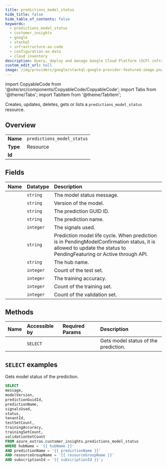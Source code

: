 ```yaml
---
title: predictions_model_status
hide_title: false
hide_table_of_contents: false
keywords:
  - predictions_model_status
  - customer_insights
  - google
  - stackql
  - infrastructure-as-code
  - configuration-as-data
  - cloud inventory
description: Query, deploy and manage Google Cloud Platform (GCP) infrastructure and resources using SQL
custom_edit_url: null
image: /img/providers/google/stackql-google-provider-featured-image.png
---
```


import CopyableCode from '@site/src/components/CopyableCode/CopyableCode';
import Tabs from '@theme/Tabs';
import TabItem from '@theme/TabItem';

Creates, updates, deletes, gets or lists a <code>predictions_model_status</code> resource.

## Overview
<table><tbody>
<tr><td><b>Name</b></td><td><code>predictions_model_status</code></td></tr>
<tr><td><b>Type</b></td><td>Resource</td></tr>
<tr><td><b>Id</b></td><td><CopyableCode code="azure_extras.customer_insights.predictions_model_status" /></td></tr>
</tbody></table>

## Fields
| Name | Datatype | Description |
|:-----|:---------|:------------|
| <CopyableCode code="message" /> | `string` | The model status message. |
| <CopyableCode code="modelVersion" /> | `string` | Version of the model. |
| <CopyableCode code="predictionGuidId" /> | `string` | The prediction GUID ID. |
| <CopyableCode code="predictionName" /> | `string` | The prediction name. |
| <CopyableCode code="signalsUsed" /> | `integer` | The signals used. |
| <CopyableCode code="status" /> | `string` | Prediction model life cycle.  When prediction is in PendingModelConfirmation status, it is allowed to update the status to PendingFeaturing or Active through API. |
| <CopyableCode code="tenantId" /> | `string` | The hub name. |
| <CopyableCode code="testSetCount" /> | `integer` | Count of the test set. |
| <CopyableCode code="trainingAccuracy" /> | `integer` | The training accuracy. |
| <CopyableCode code="trainingSetCount" /> | `integer` | Count of the training set. |
| <CopyableCode code="validationSetCount" /> | `integer` | Count of the validation set. |

## Methods
| Name | Accessible by | Required Params | Description |
|:-----|:--------------|:----------------|:------------|
| <CopyableCode code="get" /> | `SELECT` | <CopyableCode code="hubName, predictionName, resourceGroupName, subscriptionId" /> | Gets model status of the prediction. |

## `SELECT` examples

Gets model status of the prediction.


```sql
SELECT
message,
modelVersion,
predictionGuidId,
predictionName,
signalsUsed,
status,
tenantId,
testSetCount,
trainingAccuracy,
trainingSetCount,
validationSetCount
FROM azure_extras.customer_insights.predictions_model_status
WHERE hubName = '{{ hubName }}'
AND predictionName = '{{ predictionName }}'
AND resourceGroupName = '{{ resourceGroupName }}'
AND subscriptionId = '{{ subscriptionId }}';
```